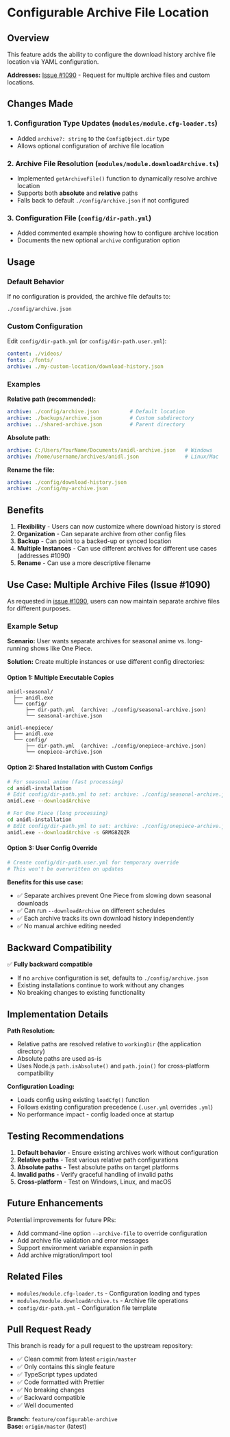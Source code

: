 # Configurable Archive File Location

## Overview
This feature adds the ability to configure the download history archive file location via YAML configuration.

**Addresses:** [Issue #1090](https://github.com/anidl/multi-downloader-nx/issues/1090) - Request for multiple archive files and custom locations.

## Changes Made

### 1. **Configuration Type Updates** (`modules/module.cfg-loader.ts`)
- Added `archive?: string` to the `ConfigObject.dir` type
- Allows optional configuration of archive file location

### 2. **Archive File Resolution** (`modules/module.downloadArchive.ts`)
- Implemented `getArchiveFile()` function to dynamically resolve archive location
- Supports both **absolute** and **relative** paths
- Falls back to default `./config/archive.json` if not configured

### 3. **Configuration File** (`config/dir-path.yml`)
- Added commented example showing how to configure archive location
- Documents the new optional `archive` configuration option

## Usage

### Default Behavior
If no configuration is provided, the archive file defaults to:
```
./config/archive.json
```

### Custom Configuration
Edit `config/dir-path.yml` (or `config/dir-path.user.yml`):

```yaml
content: ./videos/
fonts: ./fonts/
archive: ./my-custom-location/download-history.json
```

### Examples

**Relative path (recommended):**
```yaml
archive: ./config/archive.json          # Default location
archive: ./backups/archive.json         # Custom subdirectory
archive: ../shared-archive.json         # Parent directory
```

**Absolute path:**
```yaml
archive: C:/Users/YourName/Documents/anidl-archive.json   # Windows
archive: /home/username/archives/anidl.json               # Linux/Mac
```

**Rename the file:**
```yaml
archive: ./config/download-history.json
archive: ./config/my-archive.json
```

## Benefits

1. **Flexibility** - Users can now customize where download history is stored
2. **Organization** - Can separate archive from other config files
3. **Backup** - Can point to a backed-up or synced location
4. **Multiple Instances** - Can use different archives for different use cases (addresses #1090)
5. **Rename** - Can use a more descriptive filename

## Use Case: Multiple Archive Files (Issue #1090)

As requested in [issue #1090](https://github.com/anidl/multi-downloader-nx/issues/1090), users can now maintain separate archive files for different purposes.

### Example Setup

**Scenario:** User wants separate archives for seasonal anime vs. long-running shows like One Piece.

**Solution:** Create multiple instances or use different config directories:

#### **Option 1: Multiple Executable Copies**
```
anidl-seasonal/
  ├── anidl.exe
  └── config/
      ├── dir-path.yml  (archive: ./config/seasonal-archive.json)
      └── seasonal-archive.json

anidl-onepiece/
  ├── anidl.exe
  └── config/
      ├── dir-path.yml  (archive: ./config/onepiece-archive.json)
      └── onepiece-archive.json
```

#### **Option 2: Shared Installation with Custom Configs**
```bash
# For seasonal anime (fast processing)
cd anidl-installation
# Edit config/dir-path.yml to set: archive: ./config/seasonal-archive.json
anidl.exe --downloadArchive

# For One Piece (long processing)
cd anidl-installation
# Edit config/dir-path.yml to set: archive: ./config/onepiece-archive.json
anidl.exe --downloadArchive -s GRMG8ZQZR
```

#### **Option 3: User Config Override**
```bash
# Create config/dir-path.user.yml for temporary override
# This won't be overwritten on updates
```

**Benefits for this use case:**
- ✅ Separate archives prevent One Piece from slowing down seasonal downloads
- ✅ Can run `--downloadArchive` on different schedules
- ✅ Each archive tracks its own download history independently
- ✅ No manual archive editing needed

## Backward Compatibility

✅ **Fully backward compatible**
- If no `archive` configuration is set, defaults to `./config/archive.json`
- Existing installations continue to work without any changes
- No breaking changes to existing functionality

## Implementation Details

**Path Resolution:**
- Relative paths are resolved relative to `workingDir` (the application directory)
- Absolute paths are used as-is
- Uses Node.js `path.isAbsolute()` and `path.join()` for cross-platform compatibility

**Configuration Loading:**
- Loads config using existing `loadCfg()` function
- Follows existing configuration precedence (`.user.yml` overrides `.yml`)
- No performance impact - config loaded once at startup

## Testing Recommendations

1. **Default behavior** - Ensure existing archives work without configuration
2. **Relative paths** - Test various relative path configurations
3. **Absolute paths** - Test absolute paths on target platforms
4. **Invalid paths** - Verify graceful handling of invalid paths
5. **Cross-platform** - Test on Windows, Linux, and macOS

## Future Enhancements

Potential improvements for future PRs:
- Add command-line option `--archive-file` to override configuration
- Add archive file validation and error messages
- Support environment variable expansion in path
- Add archive migration/import tool

## Related Files

- `modules/module.cfg-loader.ts` - Configuration loading and types
- `modules/module.downloadArchive.ts` - Archive file operations
- `config/dir-path.yml` - Configuration file template

## Pull Request Ready

This branch is ready for a pull request to the upstream repository:
- ✅ Clean commit from latest `origin/master`
- ✅ Only contains this single feature
- ✅ TypeScript types updated
- ✅ Code formatted with Prettier
- ✅ No breaking changes
- ✅ Backward compatible
- ✅ Well documented

**Branch:** `feature/configurable-archive`  
**Base:** `origin/master` (latest)

